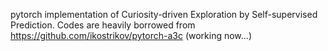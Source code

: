 pytorch implementation of Curiosity-driven Exploration by Self-supervised Prediction.
Codes are heavily borrowed from https://github.com/ikostrikov/pytorch-a3c
(working now...)
